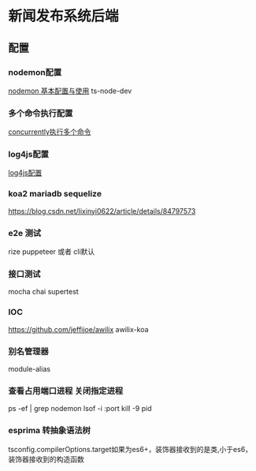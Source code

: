 # 新闻发布系统后端

## 配置
### nodemon配置
[nodemon 基本配置与使用](https://blog.csdn.net/qq_36727756/article/details/88797699)
ts-node-dev
### 多个命令执行配置
[concurrently执行多个命令](https://www.npmjs.com/package/concurrently)
### log4js配置
[log4js配置](https://blog.csdn.net/kingov/article/details/79787868)
### koa2 mariadb sequelize
https://blog.csdn.net/lixinyi0622/article/details/84797573
### e2e 测试
rize puppeteer  或者  cli默认
### 接口测试
mocha  chai supertest
### IOC
https://github.com/jeffijoe/awilix awilix-koa
### 别名管理器
module-alias
### 查看占用端口进程  关闭指定进程
ps -ef | grep nodemon lsof -i :port  kill -9 pid
### esprima 转抽象语法树
tsconfig.compilerOptions.target如果为es6+，装饰器接收到的是类,小于es6，装饰器接收到的构造函数
